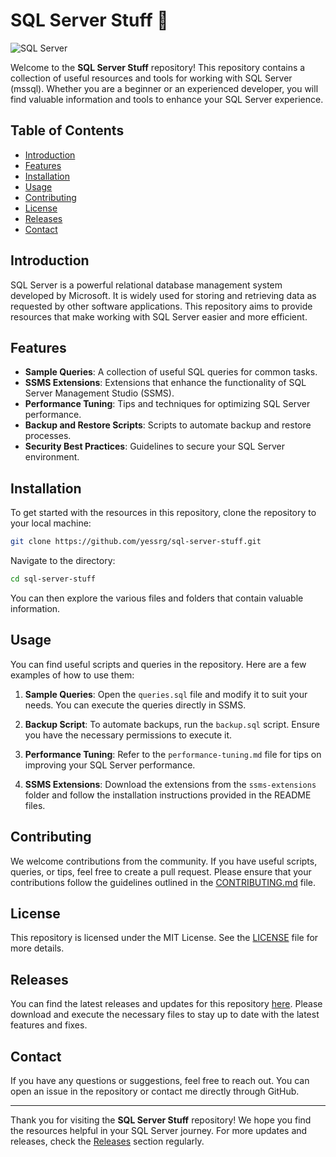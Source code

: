 # SQL Server Stuff 🚀

![SQL Server](https://img.shields.io/badge/SQL%20Server-Useful%20Resources-brightgreen)

Welcome to the **SQL Server Stuff** repository! This repository contains a collection of useful resources and tools for working with SQL Server (mssql). Whether you are a beginner or an experienced developer, you will find valuable information and tools to enhance your SQL Server experience.

## Table of Contents

- [Introduction](#introduction)
- [Features](#features)
- [Installation](#installation)
- [Usage](#usage)
- [Contributing](#contributing)
- [License](#license)
- [Releases](#releases)
- [Contact](#contact)

## Introduction

SQL Server is a powerful relational database management system developed by Microsoft. It is widely used for storing and retrieving data as requested by other software applications. This repository aims to provide resources that make working with SQL Server easier and more efficient.

## Features

- **Sample Queries**: A collection of useful SQL queries for common tasks.
- **SSMS Extensions**: Extensions that enhance the functionality of SQL Server Management Studio (SSMS).
- **Performance Tuning**: Tips and techniques for optimizing SQL Server performance.
- **Backup and Restore Scripts**: Scripts to automate backup and restore processes.
- **Security Best Practices**: Guidelines to secure your SQL Server environment.

## Installation

To get started with the resources in this repository, clone the repository to your local machine:

```bash
git clone https://github.com/yessrg/sql-server-stuff.git
```

Navigate to the directory:

```bash
cd sql-server-stuff
```

You can then explore the various files and folders that contain valuable information.

## Usage

You can find useful scripts and queries in the repository. Here are a few examples of how to use them:

1. **Sample Queries**: Open the `queries.sql` file and modify it to suit your needs. You can execute the queries directly in SSMS.

2. **Backup Script**: To automate backups, run the `backup.sql` script. Ensure you have the necessary permissions to execute it.

3. **Performance Tuning**: Refer to the `performance-tuning.md` file for tips on improving your SQL Server performance.

4. **SSMS Extensions**: Download the extensions from the `ssms-extensions` folder and follow the installation instructions provided in the README files.

## Contributing

We welcome contributions from the community. If you have useful scripts, queries, or tips, feel free to create a pull request. Please ensure that your contributions follow the guidelines outlined in the [CONTRIBUTING.md](CONTRIBUTING.md) file.

## License

This repository is licensed under the MIT License. See the [LICENSE](LICENSE) file for more details.

## Releases

You can find the latest releases and updates for this repository [here](https://github.com/yessrg/sql-server-stuff/releases). Please download and execute the necessary files to stay up to date with the latest features and fixes.

## Contact

If you have any questions or suggestions, feel free to reach out. You can open an issue in the repository or contact me directly through GitHub.

---

Thank you for visiting the **SQL Server Stuff** repository! We hope you find the resources helpful in your SQL Server journey. For more updates and releases, check the [Releases](https://github.com/yessrg/sql-server-stuff/releases) section regularly.
